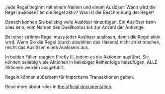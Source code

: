 Jede Regel beginnt mit einem Namen und einem Auslöser: Wann wird die Regel auslösen? Ist die Regel aktiv? Was ist die Beschreibung der Regel?

Danach können Sie beliebig viele Auslöser hinzufügen. Ein Auslöser kann alles sein, vom Namen des Quellkontos bis zur Anzahl der Anhänge.

Bei einer strikten Regel muss jeder Auslöser auslösen, damit die Regel aktiv wird. Wenn Sie die Regel (durch abwählen des Hakens) nicht strikt machen, reicht das Auslösen eines Auslösers aus.

In beiden Fällen reagiert Firefly III, indem es die Aktionen ausführt. Sie können beliebig viele Aktionen in beliebiger Reihenfolge hinzufügen. ALLE Aktionen werden ausgeführt.

Regeln können außerdem für importierte Transaktionen gelten.

Read more about rules in [the official documentation](https://docs.firefly-iii.org/advanced-concepts/rules).